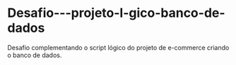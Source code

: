 # Desafio---projeto-l-gico-banco-de-dados
Desafio complementando o script lógico do projeto de e-commerce criando o banco de dados.
